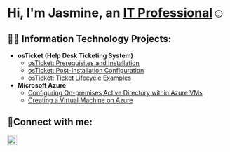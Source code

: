 <h1>Hi, I'm Jasmine, an <a href="https://linkedin.com/in/Jasmine">IT Professional</a>☺</h1>

<h2>👨‍💻 Information Technology Projects:</h2>

- <b>osTicket (Help Desk Ticketing System)</b>
  - [osTicket: Prerequisites and Installation](https://github.com/jasminebaldwin/osticket-prereqs)
  - [osTicket: Post-Installation Configuration](https://github.com/jasminebaldwin/post-install-config)
  - [osTicket: Ticket Lifecycle Examples](https://github.com/jasminebaldwin/ticket-lifecycle)
- <b>Microsoft Azure</b>
  - [Configuring On-premises Active Directory within Azure VMs](https://github.com/jasminebaldwin/configure-ad)
  - [Creating a Virtual Machine on Azure](https://github.com/jasminebaldwin/virtualmachine)

<h2>🤳Connect with me:</h2>

[<img align="left" alt="Jasmine | LinkedIn" width="22px" src="https://cdn.jsdelivr.net/npm/simple-icons@v3/icons/linkedin.svg" />][linkedin]

[linkedin]: https://linkedin.com/in/Jasmine 
